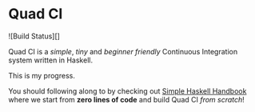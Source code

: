 # Quad CI

![Build Status][]

Quad CI is a _simple_, _tiny_ and _beginner friendly_ Continuous Integration system written in Haskell.

This is my progress.

You should following along to by checking out [Simple Haskell Handbook](https://marcosampellegrini.com/simple-haskell-book) where we start from **zero lines of code** and build Quad CI _from scratch_!
